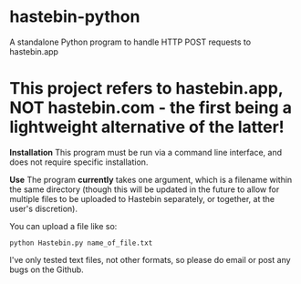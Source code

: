 # hastebin-python
A standalone Python program to handle HTTP POST requests to hastebin.app

# This project refers to hastebin.app, NOT hastebin.com - the first being a lightweight alternative of the latter!

**Installation**
This program must be run via a command line interface, and does not require specific installation.

**Use**
The program **currently** takes one argument, which is a filename within the same directory (though this will be updated in the future to allow for multiple files to be uploaded to Hastebin separately, or together, at the user's discretion).

You can upload a file like so:

`python Hastebin.py name_of_file.txt`

I've only tested text files, not other formats, so please do email or post any bugs on the Github.
